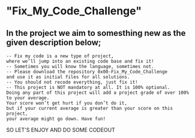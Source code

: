 # "Fix_My_Code_Challenge"
## In the project we aim to somesthing new as the given description below;

```
-- Fix my code is a new type of project,
where we’ll jump into an existing code base and fix it!
-- Sometimes you will know the language, sometimes not.
-- Please download the repository 0x00-Fix_My_Code_Challenge
and use it as initial files for all solutions.
-- You should not recode everything, just fix it!
-- This project is NOT mandatory at all. It is 100% optional.
Doing any part of this project will add a project grade of over 100% to your average.
Your score won’t get hurt if you don’t do it,
but if your current average is greater than your score on this project,
your average might go down. Have fun!
```

SO LET'S ENJOY AND DO SOME CODEOUT
